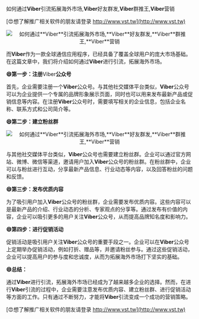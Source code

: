 如何通过**Viber**引流拓展海外市场,**Viber**好友群发,**Viber**群推王,**Viber**营销

[😍想了解推广相关软件的朋友请登录 http://www.vst.tw](http://www.vst.tw)

 <center><img src="https://vst.tw/MP4/tuiguang/png/0.png" alt="如何通过**Viber**引流拓展海外市场,**Viber**好友群发,**Viber**群推王,**Viber**营销"></center>

而**Viber**作为一款全球通信应用程序，已经具备了覆盖全球用户的庞大市场基础。在这篇文章中，我们将介绍如何通过**Viber**进行引流，拓展海外市场。

**😄第一步：注册**Viber**公众号**

首先，企业需要注册一个**Viber**公众号。与其他社交媒体平台类似，**Viber**公众号可以为企业提供一个专属的品牌形象展示页面，同时也可以用来发布最新产品或促销信息等内容。在注册**Viber**公众号时，需要填写相关的企业信息，包括企业名称、联系方式和公司简介等。

**😄第二步：建立粉丝群**

 <center><img src="https://vst.tw/MP4/tuiguang/png/1.png" alt="如何通过**Viber**引流拓展海外市场,**Viber**好友群发,**Viber**群推王,**Viber**营销"></center>

与其他社交媒体平台类似，**Viber**公众号也需要建立粉丝群。企业可以通过官方网站、微博、微信等渠道，邀请用户加入**Viber**公众号的粉丝群。在粉丝群中，企业可以与粉丝进行互动，分享最新产品信息、行业动态等内容，以及回答粉丝的问题和反馈。

**😄第三步：发布优质内容**

为了吸引用户加入**Viber**公众号的粉丝群，企业需要发布优质内容。这些内容可以是最新产品的介绍、行业动态的分析、专家观点的分享等。通过发布有价值的内容，企业可以吸引更多的用户关注**Viber**公众号，从而提高品牌知名度和影响力。

**😄第四步：进行促销活动**

促销活动是吸引用户关注**Viber**公众号的重要手段之一。企业可以在**Viber**公众号上定期举办促销活动，例如打折、赠品等，并邀请粉丝参与。通过这些促销活动，企业可以提高用户的参与度和忠诚度，从而为拓展海外市场打下坚实的基础。

**😄总结：**

通过**Viber**进行引流，拓展海外市场已经成为了越来越多企业的选择。然而，在进行**Viber**引流的过程中，企业需要注意发布优质内容、建立粉丝群、进行促销活动等方面的工作。只有通过不断努力，才能将**Viber**引流变成一个成功的营销策略。

[😍想了解推广相关软件的朋友请登录 http://www.vst.tw](http://www.vst.tw)



